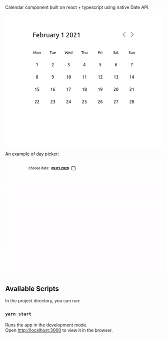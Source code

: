 Calendar component built on react + typescript using native Date API.

![](calendar.gif)

An example of day picker:

![](day-picker.gif)


## Available Scripts

In the project directory, you can run:

### `yarn start`

Runs the app in the development mode.<br />
Open [http://localhost:3000](http://localhost:3000) to view it in the browser.
